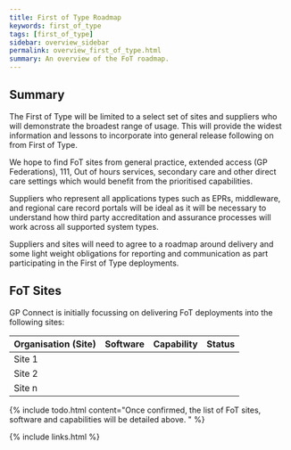 ```yaml
---
title: First of Type Roadmap
keywords: first_of_type
tags: [first_of_type]
sidebar: overview_sidebar
permalink: overview_first_of_type.html
summary: An overview of the FoT roadmap.
---
```


## Summary ##

The First of Type will be limited to a select set of sites and suppliers who will demonstrate the broadest range of usage. This will provide the widest information and lessons to incorporate into general release following on from First of Type. 

We hope to find FoT sites from general practice, extended access (GP Federations), 111, Out of hours services,  secondary care and other direct care settings which would benefit from the prioritised capabilities.

Suppliers who represent all applications types such as EPRs, middleware, and regional care record portals will be ideal as it will be necessary to understand how third party accreditation and assurance processes will work across all supported system types. 

Suppliers and sites will need to agree to a roadmap around delivery and some light weight obligations for reporting and communication as part participating in the First of Type deployments.

## FoT Sites ##

GP Connect is initially focussing on delivering FoT deployments into the following sites:

|Organisation (Site)|Software|Capability|Status|
|-|-|-|-|
|Site 1|||||
|Site 2|||||
|Site n|||||

{% include todo.html content="Once confirmed, the list of FoT sites, software and capabilities will be detailed above. " %}

{% include links.html %}